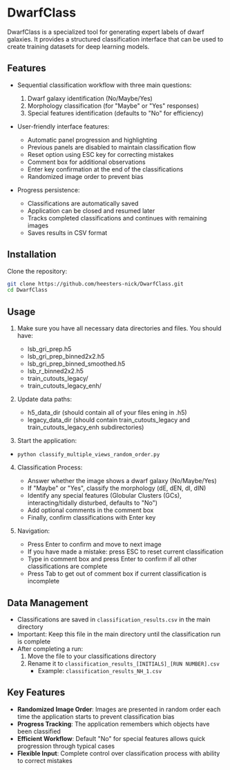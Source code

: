# DwarfClass
DwarfClass is a specialized tool for generating expert labels of dwarf galaxies. It provides a structured classification interface that can be used to create training datasets for deep learning models.

## Features

- Sequential classification workflow with three main questions:
  1. Dwarf galaxy identification (No/Maybe/Yes)
  2. Morphology classification (for "Maybe" or "Yes" responses)
  3. Special features identification (defaults to "No" for efficiency)

- User-friendly interface features:
  - Automatic panel progression and highlighting
  - Previous panels are disabled to maintain classification flow
  - Reset option using ESC key for correcting mistakes
  - Comment box for additional observations
  - Enter key confirmation at the end of the classifications
  - Randomized image order to prevent bias

- Progress persistence:
  - Classifications are automatically saved
  - Application can be closed and resumed later
  - Tracks completed classifications and continues with remaining images
  - Saves results in CSV format

## Installation

Clone the repository:
```bash
git clone https://github.com/heesters-nick/DwarfClass.git
cd DwarfClass
```

## Usage

1. Make sure you have all necessary data directories and files. You should have:
    - lsb_gri_prep.h5
    - lsb_gri_prep_binned2x2.h5
    - lsb_gri_prep_binned_smoothed.h5
    - lsb_r_binned2x2.h5
    - train_cutouts_legacy/
    - train_cutouts_legacy_enh/

2. Update data paths:
    - h5_data_dir (should contain all of your files ening in .h5)
    - legacy_data_dir (should contain train_cutouts_legacy and train_cutouts_legacy_enh subdirectories)

3. Start the application:
  - `python classify_multiple_views_random_order.py`

4. Classification Process:
    - Answer whether the image shows a dwarf galaxy (No/Maybe/Yes)
    - If "Maybe" or "Yes", classify the morphology (dE, dEN, dI, dIN)
    - Identify any special features (Globular Clusters (GCs), interacting/tidally disturbed, defaults to "No")
    - Add optional comments in the comment box
    - Finally, confirm classifications with Enter key
    
5. Navigation:
    - Press Enter to confirm and move to next image
    - If you have made a mistake: press ESC to reset current classification
    - Type in comment box and press Enter to confirm if all other classifications are complete
    - Press Tab to get out of comment box if current classification is incomplete

## Data Management

- Classifications are saved in `classification_results.csv` in the main directory
- Important: Keep this file in the main directory until the classification run is complete
- After completing a run:
    1.  Move the file to your classifications directory
    2. Rename it to `classification_results_[INITIALS]_[RUN NUMBER].csv`
        - Example: `classification_results_NH_1.csv`

## Key Features

- **Randomized Image Order**: Images are presented in random order each time the application starts to prevent classification bias
- **Progress Tracking**: The application remembers which objects have been classified
- **Efficient Workflow**: Default "No" for special features allows quick progression through typical cases
- **Flexible Input**: Complete control over classification process with ability to correct mistakes


